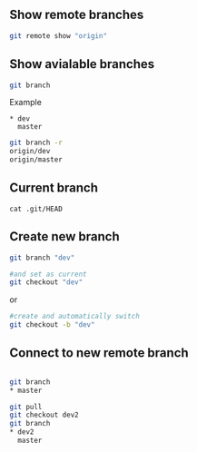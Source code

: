 ## Show remote branches
```bash
git remote show "origin"
```

## Show avialable branches
```bash
git branch
```
Example
```
* dev
  master
```

```bash
git branch -r
origin/dev
origin/master
```

## Current branch
```
cat .git/HEAD
```

## Create new branch
```bash
git branch "dev"

#and set as current
git checkout "dev"
```
or
```bash
#create and automatically switch
git checkout -b "dev"
```

## Connect to new remote branch
```bash

git branch
* master

git pull
git checkout dev2
git branch
* dev2
  master
```
